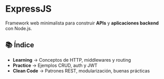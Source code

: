 # ExpressJS

Framework web minimalista para construir **APIs** y **aplicaciones backend** con Node.js.

## 📚 Índice
- **Learning** → Conceptos de HTTP, middlewares y routing
- **Practice** → Ejemplos CRUD, auth y JWT
- **Clean Code** → Patrones REST, modularización, buenas prácticas
